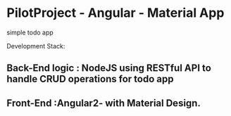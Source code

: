 # PilotProject - Angular - Material  App


simple todo app 

Development Stack:


Back-End logic : NodeJS using RESTful API to handle CRUD operations for todo app
--------------------------------------------------------------------------------
Front-End :Angular2- with Material Design.
--------------------------------------------------------------------------------

 
